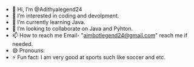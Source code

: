 - 👋 Hi, I’m @Adithyalegend24
- 👀 I’m interested in coding and devolpment. 
- 🌱 I’m currently learning Java.
- 💞️ I’m looking to collaborate on Java and Pyhton.
- 📫 How to reach me Email- "aimbotlegend24@gmail.com" reach me if needed.
- 😄 Pronouns: 
- ⚡ Fun fact: I am very good at sports such like soccer and etc.

<!---
Adithyalegend24/Adithyalegend24 is a ✨ special ✨ repository because its `README.md` (this file) appears on your GitHub profile.
You can click the Preview link to take a look at your changes.
--->

